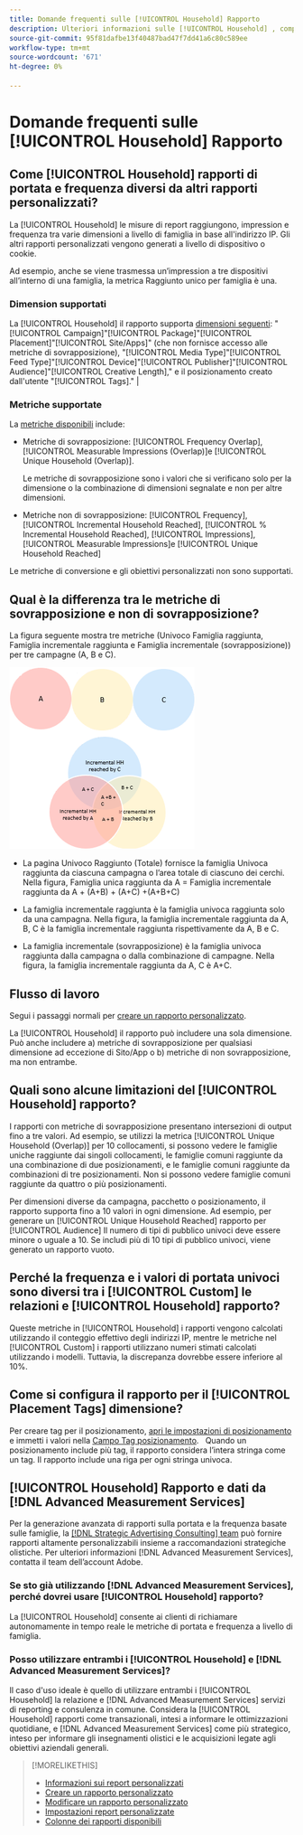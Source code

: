 ```yaml
---
title: Domande frequenti sulle [!UICONTROL Household] Rapporto
description: Ulteriori informazioni sulle [!UICONTROL Household] , compreso il modo in cui si differenzia dagli altri rapporti e la risoluzione dei problemi.
source-git-commit: 95f81dafbe13f40487bad47f7dd41a6c80c589ee
workflow-type: tm+mt
source-wordcount: '671'
ht-degree: 0%

---
```


# Domande frequenti sulle [!UICONTROL Household] Rapporto

## Come [!UICONTROL Household] rapporti di portata e frequenza diversi da altri rapporti personalizzati?

La [!UICONTROL Household] le misure di report raggiungono, impression e frequenza tra varie dimensioni a livello di famiglia in base all&#39;indirizzo IP. Gli altri rapporti personalizzati vengono generati a livello di dispositivo o cookie.

Ad esempio, anche se viene trasmessa un’impression a tre dispositivi all’interno di una famiglia, la metrica Raggiunto unico per famiglia è una.

### Dimension supportati

La [!UICONTROL Household] il rapporto supporta [dimensioni seguenti](/help/dsp/reports/report-columns.md): &quot;[!UICONTROL Campaign]&quot;[!UICONTROL Package]&quot;[!UICONTROL Placement]&quot;[!UICONTROL Site/Apps]&quot; (che non fornisce accesso alle metriche di sovrapposizione), &quot;[!UICONTROL Media Type]&quot;[!UICONTROL Feed Type]&quot;[!UICONTROL Device]&quot;[!UICONTROL Publisher]&quot;[!UICONTROL Audience]&quot;[!UICONTROL Creative Length],&quot; e il posizionamento creato dall&#39;utente &quot;[!UICONTROL Tags].&quot; |

### Metriche supportate

La [metriche disponibili](/help/dsp/reports/report-columns.md) include:

* Metriche di sovrapposizione: [!UICONTROL Frequency Overlap], [!UICONTROL Measurable Impressions (Overlap)]e [!UICONTROL Unique Household (Overlap)].

   Le metriche di sovrapposizione sono i valori che si verificano solo per la dimensione o la combinazione di dimensioni segnalate e non per altre dimensioni. <!-- For example, it might show the ?? -->

* Metriche non di sovrapposizione: [!UICONTROL Frequency], [!UICONTROL Incremental Household Reached], [!UICONTROL % Incremental Household Reached], [!UICONTROL Impressions], [!UICONTROL Measurable Impressions]e [!UICONTROL Unique Household Reached]

Le metriche di conversione e gli obiettivi personalizzati non sono supportati.

## Qual è la differenza tra le metriche di sovrapposizione e non di sovrapposizione?

La figura seguente mostra tre metriche (Univoco Famiglia raggiunta, Famiglia incrementale raggiunta e Famiglia incrementale (sovrapposizione)) per tre campagne (A, B e C).

![Illustrazione delle metriche di sovrapposizione delle famiglie](/help/dsp/assets/household-overlap-metrics-illustration.png "Illustrazione delle metriche di sovrapposizione delle famiglie")

* La pagina Univoco Raggiunto (Totale) fornisce la famiglia Univoca raggiunta da ciascuna campagna o l’area totale di ciascuno dei cerchi. Nella figura, Famiglia unica raggiunta da A = Famiglia incrementale raggiunta da A + (A+B) + (A+C) +(A+B+C)

* La famiglia incrementale raggiunta è la famiglia univoca raggiunta solo da una campagna. Nella figura, la famiglia incrementale raggiunta da A, B, C è la famiglia incrementale raggiunta rispettivamente da A, B e C.

* La famiglia incrementale (sovrapposizione) è la famiglia univoca raggiunta dalla campagna o dalla combinazione di campagne. Nella figura, la famiglia incrementale raggiunta da A, C è A+C.

## Flusso di lavoro

Segui i passaggi normali per [creare un rapporto personalizzato](report-create.md).

La [!UICONTROL Household] il rapporto può includere una sola dimensione. Può anche includere a) metriche di sovrapposizione per qualsiasi dimensione ad eccezione di Sito/App o b) metriche di non sovrapposizione, ma non entrambe.

## Quali sono alcune limitazioni del [!UICONTROL Household] rapporto? 

I rapporti con metriche di sovrapposizione presentano intersezioni di output fino a tre valori. Ad esempio, se utilizzi la metrica [!UICONTROL Unique Household (Overlap)] per 10 collocamenti, si possono vedere le famiglie uniche raggiunte dai singoli collocamenti, le famiglie comuni raggiunte da una combinazione di due posizionamenti, e le famiglie comuni raggiunte da combinazioni di tre posizionamenti. Non si possono vedere famiglie comuni raggiunte da quattro o più posizionamenti.

Per dimensioni diverse da campagna, pacchetto o posizionamento, il rapporto supporta fino a 10 valori in ogni dimensione. Ad esempio, per generare un [!UICONTROL Unique Household Reached] rapporto per [!UICONTROL Audience] Il numero di tipi di pubblico univoci deve essere minore o uguale a 10. Se includi più di 10 tipi di pubblico univoci, viene generato un rapporto vuoto.

## Perché la frequenza e i valori di portata univoci sono diversi tra i [!UICONTROL Custom] le relazioni e [!UICONTROL Household] rapporto?

Queste metriche in [!UICONTROL Household] i rapporti vengono calcolati utilizzando il conteggio effettivo degli indirizzi IP, mentre le metriche nel [!UICONTROL Custom] i rapporti utilizzano numeri stimati calcolati utilizzando i modelli. Tuttavia, la discrepanza dovrebbe essere inferiore al 10%.

## Come si configura il rapporto per il [!UICONTROL Placement Tags] dimensione?

Per creare tag per il posizionamento, [apri le impostazioni di posizionamento](/help/dsp/campaign-management/placements/placement-edit.md) e immetti i valori nella [Campo Tag posizionamento](/help/dsp/campaign-management/placements/placement-settings.md).
 
Quando un posizionamento include più tag, il rapporto considera l’intera stringa come un tag. Il rapporto include una riga per ogni stringa univoca.

## [!UICONTROL Household] Rapporto e dati da [!DNL Advanced Measurement Services]

Per la generazione avanzata di rapporti sulla portata e la frequenza basate sulle famiglie, la [[!DNL Strategic Advertising Consulting] team](/help/dsp/introduction/advanced-measurement-services.md) può fornire rapporti altamente personalizzabili insieme a raccomandazioni strategiche olistiche. Per ulteriori informazioni [!DNL Advanced Measurement Services], contatta il team dell’account Adobe.

### Se sto già utilizzando [!DNL Advanced Measurement Services], perché dovrei usare [!UICONTROL Household] rapporto?

La [!UICONTROL Household] consente ai clienti di richiamare autonomamente in tempo reale le metriche di portata e frequenza a livello di famiglia.

### Posso utilizzare entrambi i [!UICONTROL Household] e [!DNL Advanced Measurement Services]? 

Il caso d&#39;uso ideale è quello di utilizzare entrambi i [!UICONTROL Household] la relazione e [!DNL Advanced Measurement Services] servizi di reporting e consulenza in comune. Considera la [!UICONTROL Household] rapporti come transazionali, intesi a informare le ottimizzazioni quotidiane, e [!DNL Advanced Measurement Services] come più strategico, inteso per informare gli insegnamenti olistici e le acquisizioni legate agli obiettivi aziendali generali.

>[!MORELIKETHIS]
>
>* [Informazioni sui report personalizzati](/help/dsp/reports/report-about.md)
>* [Creare un rapporto personalizzato](/help/dsp/reports/report-create.md)
>* [Modificare un rapporto personalizzato](/help/dsp/reports/report-edit.md)
>* [Impostazioni report personalizzate](/help/dsp/reports/report-settings.md)
>* [Colonne dei rapporti disponibili](/help/dsp/reports/report-columns.md)

